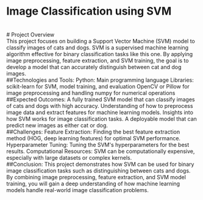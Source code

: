 # Image Classification using SVM
<br>
# Project Overview
<br>
This project focuses on building a Support Vector Machine (SVM) model to classify images of cats and dogs. SVM is a supervised machine learning algorithm effective for binary classification tasks like this one. By applying image preprocessing, feature extraction, and SVM training, the goal is to develop a model that can accurately distinguish between cat and dog images.
<br>
##Technologies and Tools:
Python: Main programming language
Libraries:
scikit-learn for SVM, model training, and evaluation
OpenCV or Pillow for image preprocessing and handling
numpy for numerical operations


<br>
##Expected Outcomes:
A fully trained SVM model that can classify images of cats and dogs with high accuracy.
Understanding of how to preprocess image data and extract features for machine learning models.
Insights into how SVM works for image classification tasks.
A deployable model that can predict new images as either cat or dog.


<br>
##Challenges:
Feature Extraction: Finding the best feature extraction method (HOG, deep learning features) for optimal SVM performance.
Hyperparameter Tuning: Tuning the SVM's hyperparameters for the best results.
Computational Resources: SVM can be computationally expensive, especially with large datasets or complex kernels.

<br>
##Conclusion:
This project demonstrates how SVM can be used for binary image classification tasks such as distinguishing between cats and dogs. By combining image preprocessing, feature extraction, and SVM model training, you will gain a deep understanding of how machine learning models handle real-world image classification problems.










